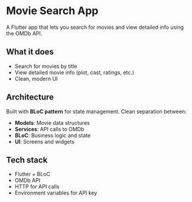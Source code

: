 # Movie Search App

A Flutter app that lets you search for movies and view detailed info using the OMDb API.

## What it does

- Search for movies by title
- View detailed movie info (plot, cast, ratings, etc.)
- Clean, modern UI

## Architecture

Built with **BLoC pattern** for state management. Clean separation between:
- **Models**: Movie data structures
- **Services**: API calls to OMDb
- **BLoC**: Business logic and state
- **UI**: Screens and widgets

## Tech stack

- Flutter + BLoC
- OMDb API
- HTTP for API calls
- Environment variables for API key
